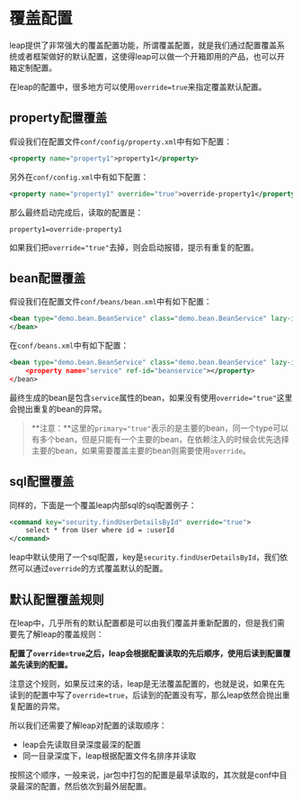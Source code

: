 # 覆盖配置

leap提供了非常强大的覆盖配置功能，所谓覆盖配置，就是我们通过配置覆盖系统或者框架做好的默认配置，这使得leap可以做一个开箱即用的产品，也可以开箱定制配置。

在leap的配置中，很多地方可以使用`override=true`来指定覆盖默认配置。

## property配置覆盖

假设我们在配置文件`conf/config/property.xml`中有如下配置：

```xml
<property name="property1">property1</property>
```

另外在`conf/config.xml`中有如下配置：

```xml
<property name="property1" override="true">override-property1</property>
```

那么最终启动完成后，读取的配置是：

```
property1=override-property1
```

如果我们把`override="true"`去掉，则会启动报错，提示有重复的配置。

## bean配置覆盖

假设我们在配置文件`conf/beans/bean.xml`中有如下配置：

```xml
<bean type="demo.bean.BeanService" class="demo.bean.BeanService" lazy-init="false" primary="true">
</bean>
```

在`conf/beans.xml`中有如下配置：

```xml
<bean type="demo.bean.BeanService" class="demo.bean.BeanService" lazy-init="false" primary="true" override=true>
    <property name="service" ref-id="beanservice"></property>
</bean>
```

最终生成的bean是包含`service`属性的bean，如果没有使用`override="true"`这里会抛出重复的bean的异常。

> **注意：**这里的`primary="true"`表示的是主要的bean，同一个type可以有多个bean，但是只能有一个主要的bean，在依赖注入的时候会优先选择主要的bean，如果需要覆盖主要的bean则需要使用`override`。

## sql配置覆盖

同样的，下面是一个覆盖leap内部sql的sql配置例子：

```xml
<command key="security.findUserDetailsById" override="true">
    select * from User where id = :userId
</command>
```

leap中默认使用了一个sql配置，key是`security.findUserDetailsById`，我们依然可以通过`override`的方式覆盖默认的配置。

## 默认配置覆盖规则

在leap中，几乎所有的默认配置都是可以由我们覆盖并重新配置的，但是我们需要先了解leap的覆盖规则：

**配置了`override=true`之后，leap会根据配置读取的先后顺序，使用后读到配置覆盖先读到的配置。**

注意这个规则，如果反过来的话，leap是无法覆盖配置的，也就是说，如果在先读到的配置中写了`override=true`，后读到的配置没有写，那么leap依然会抛出重复配置的异常。

所以我们还需要了解leap对配置的读取顺序：

* leap会先读取目录深度最深的配置
* 同一目录深度下，leap根据配置文件名排序并读取

按照这个顺序，一般来说，jar包中打包的配置是最早读取的，其次就是conf中目录最深的配置，然后依次到最外层配置。